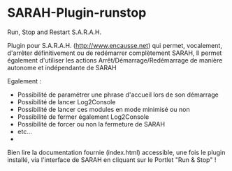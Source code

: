 SARAH-Plugin-runstop
====================

Run, Stop and Restart S.A.R.A.H.


Plugin pour S.A.R.A.H. (http://www.encausse.net) qui permet, vocalement, d'arrêter définitivement ou de redémarrer complètement SARAH,
Il permet également d'utiliser les actions Arrêt/Démarrage/Redémarrage de manière autonome et indépendante de SARAH


Egalement :
- Possibilité de paramétrer une phrase d'accueil lors de son démarrage
- Possibilité de lancer Log2Console
- Possibilité de lancer ces modules en mode minimisé ou non
- Possibilité de fermer également Log2Console
- Possibilité de forcer ou non la fermeture de SARAH
- etc...﻿
- 
Bien lire la documentation fournie (index.html) accessible, une fois le plugin installé, via l'interface de SARAH en cliquant sur le Portlet "Run & Stop" !
